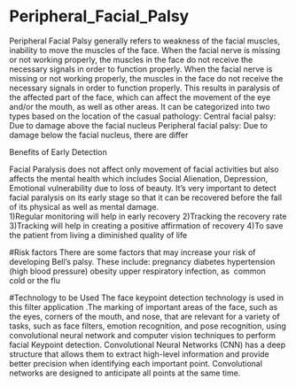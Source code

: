 # Peripheral_Facial_Palsy
Peripheral Facial Palsy generally refers to weakness of the facial muscles, inability to move the muscles of the face. When the facial nerve is missing or not working properly, the muscles in the face do not receive the necessary signals in order to function properly.
When the facial nerve is missing or not working properly, the muscles in the face do not receive the necessary signals in order to function properly. This results in paralysis of the affected part of the face, which can affect the movement of the eye and/or the mouth, as well as other areas. 
It can be categorized into two types based on the location of the casual pathology:
Central facial palsy:  Due to damage above the facial nucleus 
Peripheral facial palsy:  Due to damage below the facial nucleus, there are differ 

Benefits of Early Detection 

Facial Paralysis does not affect only movement of facial activities but also affects the mental health which includes Social Alienation, Depression, Emotional vulnerability due to loss of beauty. It’s very important to detect facial paralysis on its early stage so that it can be recovered before the fall of its physical as well as mental damage.  
1)Regular monitoring will help in early recovery
2)Tracking the recovery rate 
3)Tracking will help in creating a positive affirmation of recovery 
4)To save the patient from living a diminished quality of life

#Risk factors 
There are some factors that may increase your risk of developing Bell’s palsy. 
These include:
pregnancy
diabetes
hypertension (high blood pressure)
obesity
upper respiratory infection, as  common cold or the flu

#Technology to be Used
The face keypoint detection technology is used in this filter application .The marking of important areas of the face, such as the eyes, corners of the mouth, and nose, that are relevant for a variety of tasks, such as face filters, emotion recognition, and pose recognition, using convolutional neural network and computer vision techniques to perform facial Keypoint detection.
Convolutional Neural Networks (CNN) has a deep structure that allows them to extract high-level information and provide better precision when identifying each important point. Convolutional networks are designed to anticipate all points at the same time.



